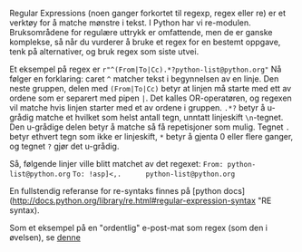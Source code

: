 Regular Expressions (noen ganger forkortet til regexp, regex eller re) er et
verktøy for å matche mønstre i tekst. I Python har vi re-modulen. Bruksområdene
for regulære uttrykk er omfattende, men de er ganske komplekse, så når du vurderer
å bruke et regex for en bestemt oppgave, tenk på alternativer, og bruk regex som
siste utvei.

Et eksempel på regex er `r"^(From|To|Cc).*?python-list@python.org"` Nå følger en
forklaring:
caret `^` matcher tekst i begynnelsen av en linje. Den neste gruppen,
delen med `(From|To|Cc)` betyr at linjen må starte med ett av ordene som er
separert med pipen `|`. Det kalles OR-operatøren, og regexen vil matche
hvis linjen starter med et av ordene i gruppen. `.*?` betyr å u-grådig matche
et hvilket som helst antall tegn, unntatt linjeskift `\n`-tegnet. Den u-grådige
delen betyr å matche så få repetisjoner som mulig. Tegnet `.` betyr ethvert tegn
som ikke er linjeskift, `*` betyr å gjenta 0 eller flere ganger, og tegnet `?`
gjør det u-grådig.

Så, følgende linjer ville blitt matchet av det regexet:
`From: python-list@python.org`
`To: !asp]<,.      python-list@python.org`

En fullstendig referanse for re-syntaks finnes på [python
docs](http://docs.python.org/library/re.html#regular-expression-syntax
"RE syntax).

Som et eksempel på en "ordentlig" e-post-mat som regex (som den i øvelsen), se [denne](http://www.ex-parrot.com/pdw/Mail-RFC822-Address.html)
